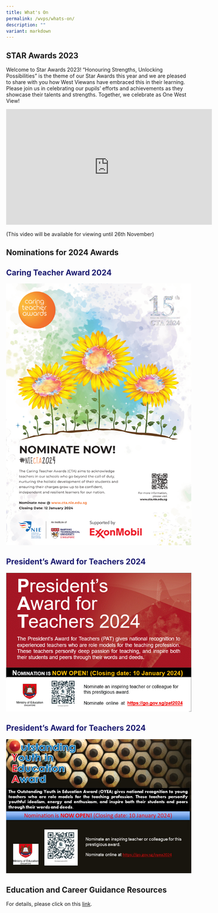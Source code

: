 ```yaml
---
title: What's On
permalink: /wvps/whats-on/
description: ""
variant: markdown
---
```

STAR Awards 2023
---
Welcome to Star Awards 2023! “Honouring Strengths, Unlocking Possibilities” is the theme of our Star Awards this year and we are pleased to share with you how West Viewans have embraced this in their learning. Please join us in celebrating our pupils’ efforts and achievements as they showcase their talents and strengths. Together, we celebrate as One West View!

<iframe allowfullscreen="" allow="accelerometer; autoplay; clipboard-write; encrypted-media; gyroscope; picture-in-picture; web-share" frameborder="0" title="YouTube video player" src="https://www.youtube.com/embed/cossQYs9YzA?si=6LvLYmscQJdn9eXf" height="315" width="560"></iframe>

(This video will be available for viewing until 26th November)



Nominations for 2024 Awards
----
<h2 style="color:midnightblue;">Caring Teacher Award 2024</h2>

![](/images/Annoucements/poster%20-%20cta%202024.png)

<h2 style="color:midnightblue;">President’s Award for Teachers 2024</h2>

![](/images/Annoucements/pat%202024%20website%20publicity%20image.gif)

<h2 style="color:midnightblue;">President’s Award for Teachers 2024</h2>

![](/images/Annoucements/oyea%202024%20website%20publicity%20image.jpg)



Education and Career Guidance Resources
----
For details, please click on this <a href="/wvps/resources/education-and-career-guidance-resources/" target="_blank">link</a>.